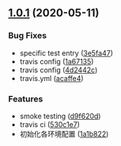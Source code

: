 ## [1.0.1](https://github.com/IMakiMaki/al-webpack-builder/compare/1a1b822eef3f47b0068f26a05dea8b60ef59eebe...v1.0.1) (2020-05-11)


### Bug Fixes

* specific test entry ([3e5fa47](https://github.com/IMakiMaki/al-webpack-builder/commit/3e5fa47d46bcfd13a887baa2c556d9b77b06d5b7))
* travis config ([1a67135](https://github.com/IMakiMaki/al-webpack-builder/commit/1a6713553dd150d1bab84789ef33c9c7b45227c5))
* travis config ([4d2442c](https://github.com/IMakiMaki/al-webpack-builder/commit/4d2442cc2d61e50ff6d29a4c9b5ff19962f629fb))
* travis.yml ([acaffe4](https://github.com/IMakiMaki/al-webpack-builder/commit/acaffe44b77f2bdd20a8b05e63bdfa31cd7cff33))


### Features

* smoke testing ([d9f620d](https://github.com/IMakiMaki/al-webpack-builder/commit/d9f620d483a3bd8aed92e7d3ea6cf6360685bf60))
* travis ci ([530c1e7](https://github.com/IMakiMaki/al-webpack-builder/commit/530c1e73b612395a95960a9499adec8c39054b99))
* 初始化各环境配置 ([1a1b822](https://github.com/IMakiMaki/al-webpack-builder/commit/1a1b822eef3f47b0068f26a05dea8b60ef59eebe))



